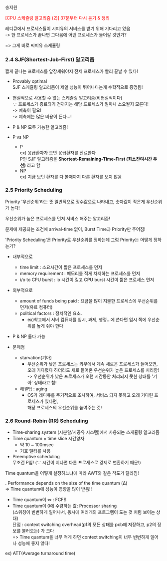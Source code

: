 송지원 <div style="stle:bold; color: red;">[CPU 스케쥴링 알고리즘 (2)] 37분부터 다시 듣기 & 정리</div>   


레디큐에서 프로세스들이 시피유의 서비스를 받기 위해 기다리고 있음   
-> 한 프로세스가 끝나면 그다음에 어떤 프로세스가 들어갈 것인가?

=> 그게 바로 씨피유 스케쥴링

### 2.4 SJF(Shortest-Job-First) 알고리즘

짧게 끝나는 프로세스를 앞장세워야지 전제 프로세스가 빨리 끝날 수 있다!

- Provably optimal   
SJF 스케쥴링 알고리즘이 제일 성능이 뛰어나다는게 수학적으로 증명됨! 

- 현실적으로 사용할 수 없는 스케쥴링 알고리즘(비현실적이다)   
∵ 프로세스가 종료되기 전까지는 해당 프로세스가 얼마나 소요될지 모른다!   
-> 예측이 필요!    
-> 예측에는 많은 비용이 든다...!

- P & NP 모두 가능한 알고리즘!

- P vs NP
	- P   
ex) 응급환자가 오면 응급환자를 진료한다   
P인 SJF 알고리즘을 **Shortest-Remaining-Time-First (최소잔여시간 우선)** 라고 함
	- NP   
ex) 지금 보던 환자를 다 볼때까지 다른 환자를 보지 않음


### 2.5 Priority Scheduling

Priority '우선순위'라는 뜻
일반적으로 정수값으로 나타내고,
숫자값이 작은게 우선순위가 높다!

우선순위가 높은 프로세스를 먼저 서비스 해주는 알고리즘!

문제에 제공되는 조건에 arrival-time 없이, Burst Time과 Priority만 주어짐!

'Priority Scheduling'은 Priority로 우선순위를 정하는데 그럼 Priority는 어떻게 정하는가?

- 내부적으로
	- time limit : 소요시간이 짧은 프로세스를 먼저
	- memory requirement : 메모리를 적게 차지하는 프로세스를 먼저
	- i/o to CPU burst : io 시간이 길고 CPU burst 시간이 짧은 프로세스 먼저

- 외부적으로
	- amount of funds being paid : 요금을 많이 지불한 프로세스에 우선순위를 먼저(유료 컴퓨터)
	- political factors : 정치적인 요소.
		- ex)학교에서 서버 컴퓨터를 입시, 과제, 행정...에 쓴다면 입시 쪽에 우선순위를 높게 줘야 한다


- P & NP 둘다 가능


- 문제점
	- starvation(기아)
		- 우선순위가 낮은 프로세스는 외부에서 계속 새로운 프로세스가 들어오면,   
오래 기다렸다 하더라도 새로 들어온 우선순위가 높은 프로세스를 처리함!   
-> 우선순위가 낮은 프로세스가 오랜 시간동안 처리되지 못한 상태를 '기아' 상태라고 함!
	- 해결법 : aging
		- OS가 레디큐를 주기적으로 조사하여, 서비스 되지 못하고 오래 기다린 프로세스가 있다면,    
해당 프로세스의 우선순위를 높여주는 것!


### 2.6 Round-Robin (RR) Scheduling

- Time-sharing system (시분할/시공유 시스템)에서 사용되는 스케쥴링 알고리즘
- Time quantum = time slice 시간양자
	- 약 10 ~ 100msec
	- 기호 델타를 사용
- Preemptive scheduling   
	무조건 P임! (∵ 시간이 지나면 다른 프로세스로 강제로 변환하기 때문!)


Time quantum을 어떻게 설정하느냐에 따라 AWT와 같은 척도가 달라짐!

. Performance depends on the size of the time quantum (Δ)   
=> Time quantum에 성능이 영향을 많이 받음!!

- Time quantum이 ∞ : FCFS
- Time quantum이 0에 수렴하는 값: Processor sharing   
(스위칭이 빈번하게 일어나서, 동시에 여러개의 프로그램이 도는 것 처럼 보이는 상태)   
단점 : context switching overhead(p1의 모든 상태를 pcb에 저장하고, p2의 정보를 불러오는) 가 크다   
=> Time quantum을 너무 적게 하면 context switching이 너무 빈번하게 일어나 성능에 좋지 않다!


ex) ATT(Average turnaround time)





		